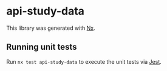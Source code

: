 # api-study-data

This library was generated with [Nx](https://nx.dev).

## Running unit tests

Run `nx test api-study-data` to execute the unit tests via [Jest](https://jestjs.io).

